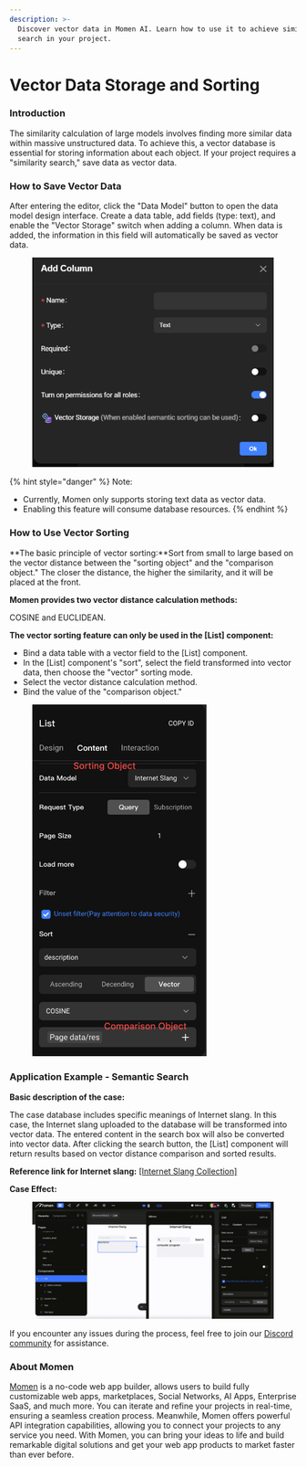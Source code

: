```yaml
---
description: >-
  Discover vector data in Momen AI. Learn how to use it to achieve similarity
  search in your project.
---
```


# Vector Data Storage and Sorting

### Introduction

The similarity calculation of large models involves finding more similar data within massive unstructured data. To achieve this, a vector database is essential for storing information about each object. If your project requires a "similarity search," save data as vector data.

### How to Save Vector Data

After entering the editor, click the "Data Model" button to open the data model design interface. Create a data table, add fields (type: text), and enable the "Vector Storage" switch when adding a column. When data is added, the information in this field will automatically be saved as vector data.

<figure><img src="../.gitbook/assets/1 (43).png" alt="Enable the vector storage in a no-code tool"><figcaption></figcaption></figure>

{% hint style="danger" %}
Note:

* Currently, Momen only supports storing text data as vector data.
* Enabling this feature will consume database resources.
{% endhint %}

### How to Use Vector Sorting

**The basic principle of vector sorting:**Sort from small to large based on the vector distance between the "sorting object" and the "comparison object." The closer the distance, the higher the similarity, and it will be placed at the front.

**Momen provides two vector distance calculation methods:**

COSINE and EUCLIDEAN.

**The vector sorting feature can only be used in the \[List] component:**

* Bind a data table with a vector field to the \[List] component.
* In the \[List] component's "sort", select the field transformed into vector data, then choose the "vector" sorting mode.
* Select the vector distance calculation method.
* Bind the value of the "comparison object."

<figure><img src="../.gitbook/assets/2 (37).png" alt="" width="306"><figcaption></figcaption></figure>

### Application Example - Semantic Search

**Basic description of the case:**

The case database includes specific meanings of Internet slang. In this case, the Internet slang uploaded to the database will be transformed into vector data. The entered content in the search box will also be converted into vector data. After clicking the search button, the \[List] component will return results based on vector distance comparison and sorted results.

**Reference link for Internet slang:** [\[Internet Slang Collection\]](https://www.ruf.rice.edu/\~kemmer/Words04/usage/slang\_internet.html)

**Case Effect:**

<figure><img src="../.gitbook/assets/4 (3).gif" alt="The case of semantic search"><figcaption></figcaption></figure>

If you encounter any issues during the process, feel free to join our [Discord community](https://discord.com/invite/UCyhySSXfz) for assistance.

### About Momen

[Momen](https://momen.app/?channel=blog-about) is a no-code web app builder, allows users to build fully customizable web apps, marketplaces, Social Networks, AI Apps, Enterprise SaaS, and much more. You can iterate and refine your projects in real-time, ensuring a seamless creation process. Meanwhile, Momen offers powerful API integration capabilities, allowing you to connect your projects to any service you need. With Momen, you can bring your ideas to life and build remarkable digital solutions and get your web app products to market faster than ever before.
